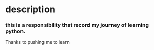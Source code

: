 # description
### this is a responsibility that record my journey of learning python.
Thanks to pushing me to learn
